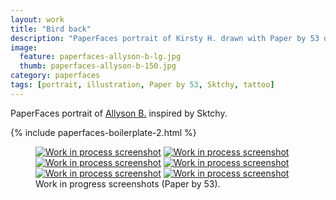 ```yaml
---
layout: work
title: "Bird back"
description: "PaperFaces portrait of Kirsty H. drawn with Paper by 53 on an iPad."
image: 
  feature: paperfaces-allyson-b-lg.jpg
  thumb: paperfaces-allyson-b-150.jpg
category: paperfaces
tags: [portrait, illustration, Paper by 53, Sktchy, tattoo]
---
```


PaperFaces portrait of [Allyson B.](http://sktchy.com/NogM0C) inspired by Sktchy.

{% include paperfaces-boilerplate-2.html %}

<figure class="third">
	<a href="{{ site.url }}/images/paperfaces-allyson-b-process-1-lg.jpg"><img src="{{ site.url }}/images/paperfaces-allyson-b-process-1-600.jpg" alt="Work in process screenshot"></a>
	<a href="{{ site.url }}/images/paperfaces-allyson-b-process-2-lg.jpg"><img src="{{ site.url }}/images/paperfaces-allyson-b-process-2-600.jpg" alt="Work in process screenshot"></a>
	<a href="{{ site.url }}/images/paperfaces-allyson-b-process-3-lg.jpg"><img src="{{ site.url }}/images/paperfaces-allyson-b-process-3-600.jpg" alt="Work in process screenshot"></a>
	<a href="{{ site.url }}/images/paperfaces-allyson-b-process-4-lg.jpg"><img src="{{ site.url }}/images/paperfaces-allyson-b-process-4-600.jpg" alt="Work in process screenshot"></a>
	<a href="{{ site.url }}/images/paperfaces-allyson-b-process-5-lg.jpg"><img src="{{ site.url }}/images/paperfaces-allyson-b-process-5-600.jpg" alt="Work in process screenshot"></a>
	<a href="{{ site.url }}/images/paperfaces-allyson-b-process-6-lg.jpg"><img src="{{ site.url }}/images/paperfaces-allyson-b-process-6-600.jpg" alt="Work in process screenshot"></a>
	<figcaption>Work in progress screenshots (Paper by 53).</figcaption>
</figure>